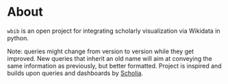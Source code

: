 # About

`wbib` is an open project for integrating scholarly visualization via Wikidata in python.

Note: queries might change from version to version while they get improved.
New queries that inherit an old name will aim at conveying the same information
as previously, but better formatted.
Project is inspired and builds upon queries and dashboards by [Scholia](https://scholia.toolforge.org/).
